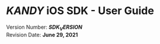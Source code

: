 # $KANDY$ iOS SDK - User Guide
Version Number: **$SDK_VERSION$**
<br>
Revision Date: **June 29, 2021**
